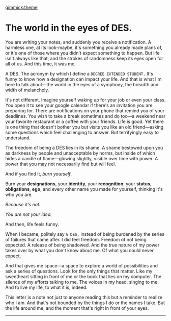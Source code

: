[gimmick:theme](readable)
# The world in the eyes of DES.

You are writing your notes, and suddenly you receive a notification. A harmless one, at its look-maybe, it's something you already made plans of, or it's one of those where you didn't expect something to happen. But life isn't always like that, and the strokes of randomness keep its eyes open for all of us. And this time, it was me.

A DES. The acronym by which I define a `DEGREE EXTENDED STUDENT.` It's funny to know how a designation can impact your life. And that is what I'm here to talk about—the world in the eyes of a symphony, the breadth and width of melancholy.

It's not different. Imagine yourself waking up for your job or even your class. You open it to see your google calendar if there's an invitation you are preparing for. There are notifications on your phone that remind you of your deadlines. You wish to take a break sometimes and do too—a weekend near your favorite restaurant or a coffee with your friends. Life is good. Yet there is one thing that doesn't bother you but visits you like an old friend—asking some questions which feel challenging to answer. But terrifyingly easy to understand.

The freedom of being a DES lies in its shame. A shame bestowed upon you as darkness by people and unacceptable by norms, but inside of which hides a candle of flame—glowing slightly, visible over time with power. A power that you may not necessarily find but will feel.

And if you find it, _burn yourself_.

Burn your **designations**, your **identity**, your **recognition**, your **status**, **obligations**, **ego**, and every other name you made for yourself, thinking it's who you are.

_Because it's not._

_You are not your idea._

And then, life feels funny.

When I became, politely say `A DES,` instead of being burdened by the series of failures that came after. I did feel freedom. Freedom of not being expected. A release of being shadowed. And the true nature of my power takes over by what you don't know about me. Of what you could never expect.

And that gives me space—a space to explore a world of possibilities and ask a series of questions. Look for the only things that matter. Like my sweetheart sitting in front of me or the book that lies on my computer. The silence of my efforts talking to me. The voices in my head, singing to me. And to live my life, to what it is, indeed.

This letter is a note not just to anyone reading this but a reminder to realize who I am. And that's not bounded by the things I do or the names I take. But the life around me, and the moment that's right in front of your eyes.

---

